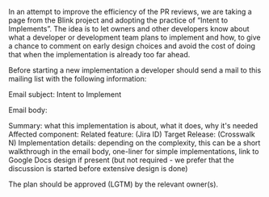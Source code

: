 In an attempt to improve the efficiency of the PR reviews, we are taking a page from the Blink project and adopting the practice of “Intent to Implements”. The idea is to let owners and other developers know about what a developer or development team plans to implement and how, to give a chance to comment on early design choices and avoid the cost of doing that when the implementation is already too far ahead.

Before starting a new implementation a developer should send a mail to this mailing list with the following information:

Email subject: Intent to Implement <summary>

Email body:

Summary: what this implementation is about, what it does, why it's needed 
Affected component: 
Related feature: (Jira ID)
Target Release: (Crosswalk N)
Implementation details: depending on the complexity, this can be a short walkthrough in the email body, one-liner for simple implementations, link to Google Docs design if present (but not required - we prefer that the discussion is started before extensive design is done)

The plan should be approved (LGTM) by the relevant owner(s).
